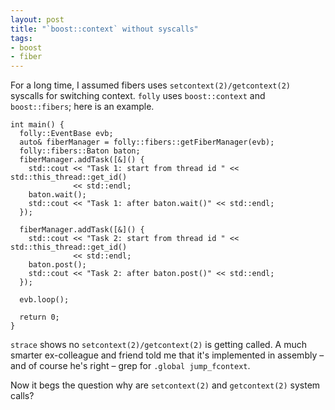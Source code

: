 ```yaml
---
layout: post
title: "`boost::context` without syscalls"
tags:
- boost
- fiber
---
```


For a long time, I assumed fibers uses `setcontext(2)/getcontext(2)` syscalls for switching context. `folly` uses `boost::context` and `boost::fibers`; here is an example.

<!--kg-card-begin: markdown-->

    
    int main() {
      folly::EventBase evb;
      auto& fiberManager = folly::fibers::getFiberManager(evb);
      folly::fibers::Baton baton;
      fiberManager.addTask([&]() {
        std::cout << "Task 1: start from thread id " << std::this_thread::get_id()
                  << std::endl;
        baton.wait();
        std::cout << "Task 1: after baton.wait()" << std::endl;
      });
    
      fiberManager.addTask([&]() {
        std::cout << "Task 2: start from thread id " << std::this_thread::get_id()
                  << std::endl;
        baton.post();
        std::cout << "Task 2: after baton.post()" << std::endl;
      });
    
      evb.loop();
    
      return 0;
    }

<!--kg-card-end: markdown-->

`strace` shows no `setcontext(2)/getcontext(2)` is getting called. A much smarter ex-colleague and friend told me that it's implemented in assembly – and of course he's right – grep for `.global jump_fcontext`.

Now it begs the question why are `setcontext(2)` and `getcontext(2)` system calls?

